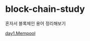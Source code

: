 # block-chain-study
혼자서 블록체인 용어 정리해보기


[day1.Mempool](https://github.com/gimkuku/block-chain-study/blob/master/day1-mempool.md)
